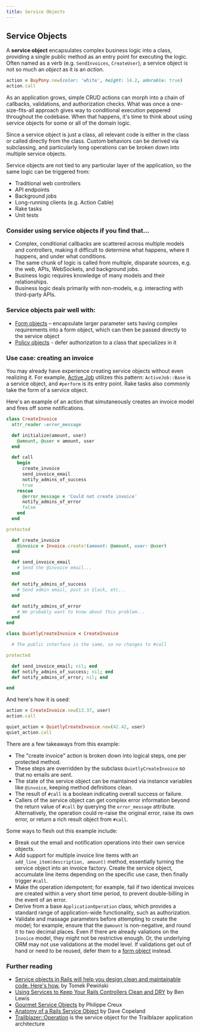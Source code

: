 ```yaml
---
title: Service Objects
---
```


## Service Objects

A **service object** encapsulates complex business logic into a class, providing a single public method as an entry point for executing the logic. Often named as a verb (e.g. `SendInvoices`, `CreateUser`), a service object is not so much an *object* as it is an *action*.

```ruby
action = BuyPony.new(color: 'white', height: 14.2, adorable: true)
action.call
```

As an application grows, simple CRUD actions can morph into a chain of callbacks, validations, and authorization checks. What was once a one-size-fits-all approach gives way to conditional execution peppered throughout the codebase. When that happens, it's time to think about using service objects for some or all of the domain logic.

Since a service object is just a class, all relevant code is either in the class or called directly from the class. Custom behaviors can be derived via subclassing, and particularly long operations can be broken down into multiple service objects.

Service objects are not tied to any particular layer of the application, so the same logic can be triggered from:

* Traditional web controllers
* API endpoints
* Background jobs
* Long-running clients (e.g. Action Cable)
* Rake tasks
* Unit tests

### Consider using service objects if you find that…

* Complex, conditional callbacks are scattered across multiple models and controllers, making it difficult to determine what happens, where it happens, and under what conditions.
* The same chunk of logic is called from multiple, disparate sources, e.g. the web, APIs, WebSockets, and background jobs.
* Business logic requires knowledge of many models and their relationships.
* Business logic deals primarily with non-models, e.g. interacting with third-party APIs.

### Service objects pair well with:

* [Form objects](#form-objects) – encapsulate larger parameter sets having complex requirements into a form object, which can then be passed directly to the service object
* [Policy objects](#policy-objects) - defer authorization to a class that specializes in it

### Use case: creating an invoice

You may already have experience creating service objects without even realizing it. For example, [Active Job](http://edgeguides.rubyonrails.org/active_job_basics.html) utilizes this pattern: `ActiveJob::Base` is a service object, and `#perform` is its entry point. Rake tasks also commonly take the form of a service object.

Here's an example of an action that simutaneously creates an invoice model and fires off some notifications.

```ruby
class CreateInvoice
  attr_reader :error_message

  def initialize(amount, user)
    @amount, @user = amount, user
  end

  def call
    begin
      create_invoice
      send_invoice_email
      notify_admins_of_success
      true
    rescue
      @error_message = 'Could not create invoice'
      notify_admins_of_error
      false
    end
  end

protected

  def create_invoice
    @invoice = Invoice.create!(amount: @amount, user: @user)
  end

  def send_invoice_email
    # Send the @invoice email...
  end

  def notify_admins_of_success
    # Send admin email, post in Slack, etc...
  end

  def notify_admins_of_error
    # We probably want to know about this problem...
  end
end

class QuietlyCreateInvoice < CreateInvoice

  # The public interface is the same, so no changes to #call

protected

  def send_invoice_email; nil; end
  def notify_admins_of_success; nil; end
  def notify_admins_of_error; nil; end

end
```

And here's how it is used:

```ruby
action = CreateInvoice.new(13.37, user)
action.call

quiet_action = QuietlyCreateInvoice.new(42.42, user)
quiet_action.call
```

There are a few takeaways from this example:

* The "create invoice" action is broken down into logical steps, one per protected method.
* These steps are overridden by the subclass `QuietlyCreateInvoice` so that no emails are sent.
* The state of the service object can be maintained via instance variables like `@invoice`, keeping method definitions clean.
* The result of `#call` is a boolean indicating overall success or failure.
* Callers of the service object can get complex error information beyond the return value of `#call` by querying the `error_message` attribute. Alternatively, the operation could re-raise the original error, raise its own error, or return a rich result object from `#call`.

Some ways to flesh out this example include:

* Break out the email and notification operations into their own service objects.
* Add support for multiple invoice line items with an `add_line_item(description, amount)` method, essentially turning the service object into an invoice factory. Create the service object, accumulate line items depending on the specific use case, then finally trigger `#call`.
* Make the operation idempotent; for example, fail if two identical invoices are created within a very short time period, to prevent double-billing in the event of an error.
* Derive from a base `ApplicationOperation` class, which provides a standard range of application-wide functionality, such as authorization.
* Validate and massage parameters before attempting to create the model; for example, ensure that the `@amount` is non-negative, and round it to two decimal places. Even if there are already valiations on the `Invoice` model, they might not be restrictive enough. Or, the underlying ORM may not use validations at the model level. If validations get out of hand or need to be reused, defer them to a [form object](#form-objects) instead.

### Further reading

* [Service objects in Rails will help you design clean and maintainable code. Here's how.](https://www.netguru.co/blog/service-objects-in-rails-will-help) by Tomek Pewiński
* [Using Services to Keep Your Rails Controllers Clean and DRY](https://blog.engineyard.com/2014/keeping-your-rails-controllers-dry-with-services) by Ben Lewis
* [Gourmet Service Objects](http://brewhouse.io/blog/2014/04/30/gourmet-service-objects.html) by Philippe Creux
* [Anatomy of a Rails Service Object](http://multithreaded.stitchfix.com/blog/2015/06/02/anatomy-of-service-objects-in-rails/) by Dave Copeland
* [Trailblazer::Operation](http://trailblazer.to/gems/operation/) is the service object for the Trailblazer application architecture